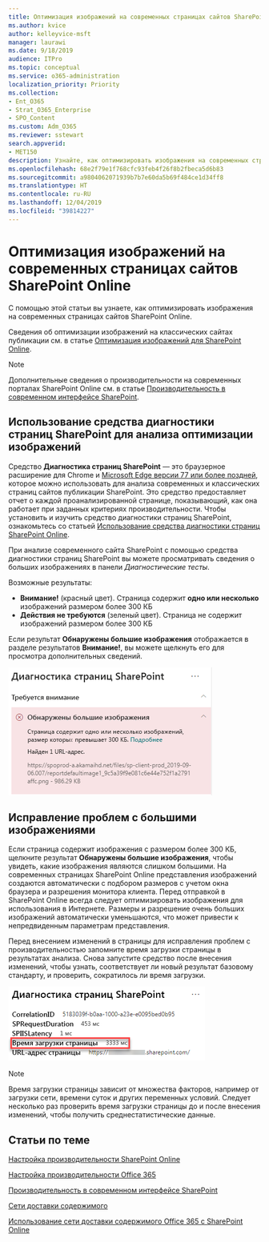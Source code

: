 ```yaml
---
title: Оптимизация изображений на современных страницах сайтов SharePoint Online
ms.author: kvice
author: kelleyvice-msft
manager: laurawi
ms.date: 9/18/2019
audience: ITPro
ms.topic: conceptual
ms.service: o365-administration
localization_priority: Priority
ms.collection:
- Ent_O365
- Strat_O365_Enterprise
- SPO_Content
ms.custom: Adm_O365
ms.reviewer: sstewart
search.appverid:
- MET150
description: Узнайте, как оптимизировать изображения на современных страницах сайтов SharePoint Online.
ms.openlocfilehash: 68e2f79e1f768cfc93feb4f26f8b2fbeca5d6b83
ms.sourcegitcommit: a9804062071939b7b7e60da5b69f484ce1d34ff8
ms.translationtype: HT
ms.contentlocale: ru-RU
ms.lasthandoff: 12/04/2019
ms.locfileid: "39814227"
---
```

# <a name="optimize-images-in-sharepoint-online-modern-site-pages"></a>Оптимизация изображений на современных страницах сайтов SharePoint Online

С помощью этой статьи вы узнаете, как оптимизировать изображения на современных страницах сайтов SharePoint Online.

Сведения об оптимизации изображений на классических сайтах публикации см. в статье [Оптимизация изображений для SharePoint Online](image-optimization-for-sharepoint-online.md).

>[!NOTE]
>Дополнительные сведения о производительности на современных порталах SharePoint Online см. в статье [Производительность в современном интерфейсе SharePoint](https://docs.microsoft.com/sharepoint/modern-experience-performance).

## <a name="use-the-page-diagnostics-for-sharepoint-tool-to-analyze-image-optimization"></a>Использование средства диагностики страниц SharePoint для анализа оптимизации изображений

Средство **Диагностика страниц SharePoint** — это браузерное расширение для Chrome и [Microsoft Edge версии 77 или более поздней](https://www.microsoftedgeinsider.com/download?form=MI13E8&OCID=MI13E8), которое можно использовать для анализа современных и классических страниц сайтов публикации SharePoint. Это средство предоставляет отчет о каждой проанализированной странице, показывающий, как она работает при заданных критериях производительности. Чтобы установить и изучить средство диагностики страниц SharePoint, ознакомьтесь со статьей [Использование средства диагностики страниц SharePoint Online](page-diagnostics-for-spo.md).

При анализе современного сайта SharePoint с помощью средства диагностики страниц SharePoint вы можете просматривать сведения о больших изображениях в панели _Диагностические тесты_.

Возможные результаты:

- **Внимание!** (красный цвет). Страница содержит **одно или несколько** изображений размером более 300 КБ
- **Действия не требуются** (зеленый цвет). Страница не содержит изображений размером более 300 КБ

Если результат **Обнаружены большие изображения** отображается в разделе результатов **Внимание!**, вы можете щелкнуть его для просмотра дополнительных сведений.

![Результаты средства диагностики страниц](media/modern-portal-optimization/pagediag-large-images.png)

## <a name="remediate-large-image-issues"></a>Исправление проблем с большими изображениями

Если страница содержит изображения с размером более 300 КБ, щелкните результат **Обнаружены большие изображения**, чтобы увидеть, какие изображения являются слишком большими. На современных страницах SharePoint Online представления изображений создаются автоматически с подбором размеров с учетом окна браузера и разрешения монитора клиента. Перед отправкой в SharePoint Online всегда следует оптимизировать изображения для использования в Интернете. Размеры и разрешение очень больших изображений автоматически уменьшаются, что может привести к непредвиденным параметрам представления.

Перед внесением изменений в страницы для исправления проблем с производительностью запомните время загрузки страницы в результатах анализа. Снова запустите средство после внесения изменений, чтобы узнать, соответствует ли новый результат базовому стандарту, и проверить, сократилось ли время загрузки.

![Анализ времени загрузки страницы](media/modern-portal-optimization/pagediag-page-load-time.png)

>[!NOTE]
>Время загрузки страницы зависит от множества факторов, например от загрузки сети, времени суток и других переменных условий. Следует несколько раз проверить время загрузки страницы до и после внесения изменений, чтобы получить среднестатистические данные.

## <a name="related-topics"></a>Статьи по теме

[Настройка производительности SharePoint Online](tune-sharepoint-online-performance.md)

[Настройка производительности Office 365](tune-office-365-performance.md)

[Производительность в современном интерфейсе SharePoint](https://docs.microsoft.com/sharepoint/modern-experience-performance)

[Сети доставки содержимого](content-delivery-networks.md)

[Использование сети доставки содержимого Office 365 с SharePoint Online](use-office-365-cdn-with-spo.md)
